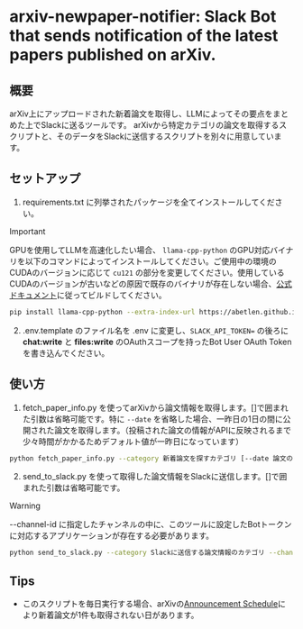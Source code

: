 # arxiv-newpaper-notifier: Slack Bot that sends notification of the latest papers published on arXiv.

## 概要

arXiv上にアップロードされた新着論文を取得し、LLMによってその要点をまとめた上でSlackに送るツールです。
arXivから特定カテゴリの論文を取得するスクリプトと、そのデータをSlackに送信するスクリプトを別々に用意しています。

## セットアップ

1. requirements.txt に列挙されたパッケージを全てインストールしてください。

> [!IMPORTANT]
> GPUを使用してLLMを高速化したい場合、 `llama-cpp-python` のGPU対応バイナリを以下のコマンドによってインストールしてください。ご使用中の環境のCUDAのバージョンに応じて `cu121` の部分を変更してください。使用しているCUDAのバージョンが古いなどの原因で既存のバイナリが存在しない場合、[公式ドキュメント](https://github.com/abetlen/llama-cpp-python?tab=readme-ov-file#installation-configuration)に従ってビルドしてください。
> ```bash
> pip install llama-cpp-python --extra-index-url https://abetlen.github.io/llama-cpp-python/whl/cu121 --upgrade --force-reinstall --no-cache-dir
> ```

2. .env.template のファイル名を .env に変更し、`SLACK_API_TOKEN=` の後ろに **chat:write** と **files:write** のOAuthスコープを持ったBot User OAuth Tokenを書き込んでください。

## 使い方

1. fetch_paper_info.py を使ってarXivから論文情報を取得します。[]で囲まれた引数は省略可能です。特に `--date` を省略した場合、一昨日の1日の間に公開された論文を取得します。（投稿された論文の情報がAPIに反映されるまで少々時間がかかるためデフォルト値が一昨日になっています）

```bash
python fetch_paper_info.py --category 新着論文を探すカテゴリ [--date 論文の出版日(UTC) (YYYY-mm-dd 形式)] [--data-dir データ保存用ディレクトリへのパス] [--max-papers 取得する論文の最大数] [--gpu-index 使用したいGPUのインデックス (0-indexed)] [--verbose]
```

2. send_to_slack.py を使って取得した論文情報をSlackに送信します。[]で囲まれた引数は省略可能です。

> [!WARNING]
> --channel-id に指定したチャンネルの中に、このツールに設定したBotトークンに対応するアプリケーションが存在する必要があります。

```bash
python send_to_slack.py --category Slackに送信する論文情報のカテゴリ --channel-id 論文情報を送る先のチャンネルID [--data-dir データ保存用ディレクトリへのパス] [--verbose]
```

## Tips

- このスクリプトを毎日実行する場合、arXivの[Announcement Schedule](https://info.arxiv.org/help/availability.html)により新着論文が1件も取得されない日があります。